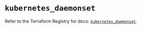 # `kubernetes_daemonset`

Refer to the Terraform Registry for docs: [`kubernetes_daemonset`](https://registry.terraform.io/providers/hashicorp/kubernetes/2.28.1/docs/resources/daemonset).

